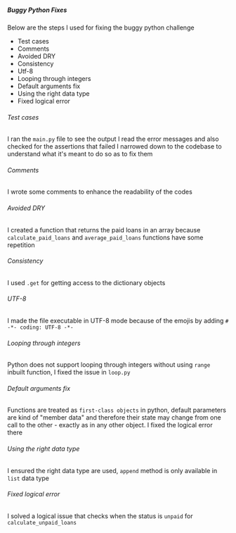 
##### Buggy Python Fixes

Below are the steps I used for fixing the buggy python challenge

- Test cases
- Comments
- Avoided DRY
- Consistency
- Utf-8
- Looping through integers
- Default arguments fix
- Using the right data type
- Fixed logical error


###### Test cases
I ran the `main.py` file to see the output
I read the error messages and also checked for the assertions that failed
I narrowed down to the codebase to understand what it's meant to do so as to fix them


###### Comments
I wrote some comments to enhance the readability of the codes


###### Avoided DRY
I created a function that returns the paid loans in an array because `calculate_paid_loans` and `average_paid_loans` functions have some repetition


###### Consistency
I used `.get` for getting access to the dictionary objects


###### UTF-8
I made the file executable in UTF-8 mode because of the emojis by adding `# -*- coding: UTF-8 -*-`


###### Looping through integers
Python does not support looping through integers without using `range` inbuilt function, I fixed the issue in `loop.py`


###### Default arguments fix
Functions are treated as `first-class objects` in python, default parameters are kind of "member data" and therefore their state may change from one call to the other - exactly as in any other object. I fixed the logical error there


###### Using the right data type
I ensured the right data type are used, `append` method is only available in `list` data type

###### Fixed logical error
I solved a logical issue that checks when the status is `unpaid` for `calculate_unpaid_loans`
